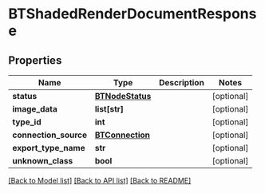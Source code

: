 # BTShadedRenderDocumentResponse

## Properties
Name | Type | Description | Notes
------------ | ------------- | ------------- | -------------
**status** | [**BTNodeStatus**](BTNodeStatus.md) |  | [optional] 
**image_data** | **list[str]** |  | [optional] 
**type_id** | **int** |  | [optional] 
**connection_source** | [**BTConnection**](BTConnection.md) |  | [optional] 
**export_type_name** | **str** |  | [optional] 
**unknown_class** | **bool** |  | [optional] 

[[Back to Model list]](../README.md#documentation-for-models) [[Back to API list]](../README.md#documentation-for-api-endpoints) [[Back to README]](../README.md)


